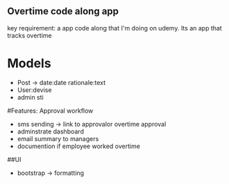 ## Overtime code along app

key requirement: a app code along that I'm doing on udemy. Its an app that tracks overtime

# Models
- Post -> date:date rationale:text
- User:devise
- admin sti

#Features: 
Approval workflow
- sms sending -> link to approvalor overtime approval 
- adminstrate dashboard
- email summary to managers
- documention if employee worked overtime

##UI
- bootstrap -> formatting

